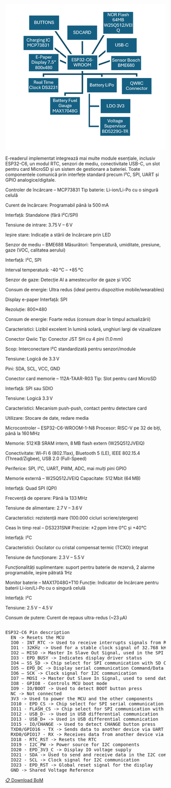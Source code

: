 ![Diagram](Images/Diagram.png)

E-readerul implementat integrează mai multe module esențiale, inclusiv ESP32-C6, un modul RTC, senzori de mediu, 
conectivitate USB-C, un slot pentru card MicroSD și un sistem de gestionare a bateriei. 
Toate componentele comunică prin interfețe standard precum I²C, SPI, UART și GPIO analogice/digitale.

Controler de încărcare – MCP73831
Tip baterie: Li-ion/Li-Po cu o singură celulă

Curent de încărcare: Programabil până la 500 mA

Interfață: Standalone (fără I²C/SPI)

Tensiune de intrare: 3.75 V – 6 V

Ieșire stare: Indicație a stării de încărcare prin LED

Senzor de mediu – BME688
Măsurători: Temperatură, umiditate, presiune, gaze (VOC, calitatea aerului)

Interfață: I²C, SPI

Interval temperatură: -40 °C – +85 °C

Senzor de gaze: Detecție AI a amestecurilor de gaze și VOC

Consum de energie: Ultra redus (ideal pentru dispozitive mobile/wearables)

Display e-paper
Interfață: SPI

Rezoluție: 800×480

Consum de energie: Foarte redus (consum doar în timpul actualizării)

Caracteristici: Lizibil excelent în lumină solară, unghiuri largi de vizualizare

Conector Qwiic
Tip: Conector JST SH cu 4 pini (1.0 mm)

Scop: Interconectare I²C standardizată pentru senzori/module

Tensiune: Logică de 3.3 V

Pini: SDA, SCL, VCC, GND

Conector card memorie – 112A-TAAR-R03
Tip: Slot pentru card MicroSD

Interfață: SPI sau SDIO

Tensiune: Logică 3.3 V

Caracteristici: Mecanism push-push, contact pentru detectare card

Utilizare: Stocare de date, redare media

Microcontroler – ESP32-C6-WROOM-1-N8
Procesor: RISC-V pe 32 de biți, până la 160 MHz

Memorie: 512 KB SRAM intern, 8 MB flash extern (W25Q512JVEIQ)

Conectivitate: Wi-Fi 6 (802.11ax), Bluetooth 5 (LE), IEEE 802.15.4 (Thread/Zigbee), USB 2.0 (Full-Speed)

Periferice: SPI, I²C, UART, PWM, ADC, mai mulți pini GPIO

Memorie externă – W25Q512JVEIQ
Capacitate: 512 Mbit (64 MB)

Interfață: Quad SPI (QPI)

Frecvență de operare: Până la 133 MHz

Tensiune de alimentare: 2.7 V – 3.6 V

Caracteristici: rezistență mare (100.000 cicluri scriere/ștergere)

Ceas în timp real – DS3231SN#
Precizie: ±2 ppm între 0°C și +40°C

Interfață: I²C

Caracteristici: Oscilator cu cristal compensat termic (TCXO) integrat

Tensiune de funcționare: 2.3 V – 5.5 V

Funcționalități suplimentare: suport pentru baterie de rezervă, 2 alarme programabile, ieșire pătrată 1Hz

Monitor baterie – MAX17048G+T10
Funcție: Indicator de încărcare pentru baterii Li-ion/Li-Po cu o singură celulă

Interfață: I²C

Tensiune: 2.5 V – 4.5 V

Consum de putere: Curent de repaus ultra-redus (~23 µA)



<pre lang="markdown"> 
ESP32-C6 Pin description
  EN -> Resets the MCU
  IO0 - INT_RTC -> Used to receive interrupts signals from RTC, allowing for two major functionalities: Alarm and Square Wave Output
  IO1 - 32KHz -> Used for a stable clock signal of 32.768 kHz generated by the RTC
  IO2 – MISO -> Master In Slave Out Signal, used in the SPI communication with the SD Card
  IO3 - EPD_BUSY -> Indicates display driver status
  IO4 – SS_SD -> Chip select for SPI communication with SD Card
  IO5 – EPD_DC -> Display serial communication Command/Data input
  IO6 – SCK -> Clock signal for I2C communication
  IO7 – MOSI -> Master Out Slave In Signal, used to send data to display and SD Card
  IO8 - GPIO8 - Controls MCU boot mode
  IO9 - IO/BOOT -> Used to detect BOOT button press
  NC -> Not connected
  3V3 -> Used to power the MCU and the other components
  IO10 - EPD_CS -> Chip select for SPI serial communication with the display
  IO11 - FLASH_CS -> Chip select for SPI communication with the flash
  IO12 - USB_D- -> Used in USB differential communication
  IO13 - USB_D+ -> Used in USB differential communication
  IO15 - IO/CHANGE -> Used to detect CHANGE button press
  TXD0/GPIO16 - TX -> Sends data to another device via UART
  RXD0/GPIO17 - RX -> Receives data from another device via UART
  IO18 - RTC_RST -> Resets the RTC
  IO19 - I2C_PW -> Power source for I2C components
  IO20 - EPD_3V3_C -> Display IO voltage supply
  IO21 - SDA -> Used to send and receive data in the I2C communication with the sensor, RTC module and Battery Fuel Gauge
  IO22 - SCL -> Clock signal for I2C communication
  IO23 - EPD_RST -> Global reset signal for the display
  GND -> Shared Voltage Reference
</pre>


[📋 Download BoM](./Manufacturing/Bill%20of%20Materials.csv)
